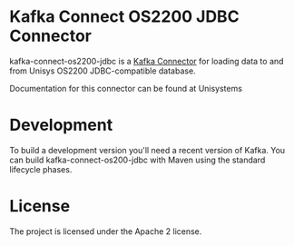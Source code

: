 # Kafka Connect OS2200 JDBC Connector

kafka-connect-os2200-jdbc is a [Kafka Connector](http://kafka.apache.org/documentation.html#connect)
for loading data to and from Unisys OS2200 JDBC-compatible database.

Documentation for this connector can be found at Unisystems

# Development

To build a development version you'll need a recent version of Kafka. You can build
kafka-connect-os200-jdbc with Maven using the standard lifecycle phases.



# License

The project is licensed under the Apache 2 license.
